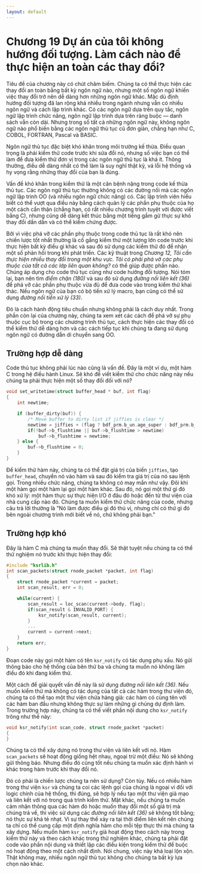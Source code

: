 ```yaml
---
layout: default
---
```


# Chương 19 Dự án của tôi không hướng đối tượng. Làm cách nào để thực hiện an toàn các thay đổi?

Tiêu đề của chương này có chút châm biếm. Chúng ta có thể thực hiện các thay đổi an toàn bằng bất kỳ ngôn ngữ nào, nhưng một số ngôn ngữ khiến việc thay đổi trở nên dễ dàng hơn những ngôn ngữ khác. Mặc dù định hướng đối tượng đã lan rộng khá nhiều trong ngành nhưng vẫn có nhiều ngôn ngữ và cách lập trình khác. Có các ngôn ngữ dựa trên quy tắc, ngôn ngữ lập trình chức năng, ngôn ngữ lập trình dựa trên ràng buộc — danh sách vẫn còn dài. Nhưng trong số tất cả những ngôn ngữ này, không ngôn ngữ nào phổ biến bằng các ngôn ngữ thủ tục cũ đơn giản, chẳng hạn như C, COBOL, FORTRAN, Pascal và BASIC.

Ngôn ngữ thủ tục đặc biệt khó khăn trong môi trường kế thừa. Điều quan trọng là phải kiểm thử code trước khi sửa đổi nó, nhưng số việc bạn có thể làm để đưa kiểm thử đơn vị trong các ngôn ngữ thủ tục là khá ít. Thông thường, điều dễ dàng nhất có thể làm là suy nghĩ thật kỹ, vá lỗi hệ thống và hy vọng rằng những thay đổi của bạn là đúng.

Vấn đề khó khăn trong kiểm thử là một căn bệnh nặng trong code kế thừa thủ tục. Các ngôn ngữ thủ tục thường không có các đường nối mà các ngôn ngữ lập trình OO (và nhiều ngôn ngữ chức năng) có. Các lập trình viên hiểu biết có thể vượt qua điều này bằng cách quản lý các phần phụ thuộc của họ một cách cẩn thận (chẳng hạn, có rất nhiều chương trình tuyệt vời được viết bằng C), nhưng cũng dễ dàng kết thúc bằng một tiếng gầm gừ thực sự khó thay đổi dần dần và có thể kiểm chứng được.

Bởi vì việc phá vỡ các phần phụ thuộc trong code thủ tục là rất khó nên chiến lược tốt nhất thường là cố gắng kiểm thử một lượng lớn code trước khi thực hiện bất kỳ điều gì khác và sau đó sử dụng các kiểm thử đó để nhận một số phản hồi trong khi phát triển. Các kỹ thuật trong _Chương 12, Tôi cần thực hiện nhiều thay đổi trong một khu vực. Tôi có phải phá vỡ các phụ thuộc của tất cả các lớp liên quan không?_ có thể giúp được phần nào. Chúng áp dụng cho code thủ tục cũng như code hướng đối tượng. Nói tóm lại, bạn nên tìm _điểm chặn (180)_ và sau đó sử dụng _đường nối liên kết (36)_ để phá vỡ các phần phụ thuộc vừa đủ để đưa code vào trong kiểm thử khai thác. Nếu ngôn ngữ của bạn có bộ tiền xử lý macro, bạn cũng có thể sử dụng _đường nối tiền xử lý (33)_.

Đó là cách hành động tiêu chuẩn nhưng không phải là cách duy nhất. Trong phần còn lại của chương này, chúng ta xem xét các cách để phá vỡ sự phụ thuộc cục bộ trong các chương trình thủ tục, cách thực hiện các thay đổi có thể kiểm thử dễ dàng hơn và các cách tiếp tục khi chúng ta đang sử dụng ngôn ngữ có đường dẫn di chuyển sang OO.

## Trường hợp dễ dàng

Code thủ tục không phải lúc nào cũng là vấn đề. Đây là một ví dụ, một hàm C trong hệ điều hành Linux. Sẽ khó để viết kiểm thử cho chức năng này nếu chúng ta phải thực hiện một số thay đổi đối với nó?

```cpp
void set_writetime(struct buffer_head * buf, int flag)
{
	int newtime;

	if (buffer_dirty(buf)) {
		/* Move buffer to dirty list if jiffies is clear */
		newtime = jiffies + (flag ? bdf_prm.b_un.age_super : bdf_prm.b_un.age_buffer);
		if(!buf->b_flushtime || buf->b_flushtime > newtime)
			buf->b_flushtime = newtime;
	} else {
		buf->b_flushtime = 0;
	}
}
```

Để kiểm thử hàm này, chúng ta có thể đặt giá trị của biến `jiffies`, tạo `buffer_head`, chuyển nó vào hàm và sau đó kiểm tra giá trị của nó sau lệnh gọi. Trong nhiều chức năng, chúng ta không có may mắn như vậy. Đôi khi một hàm gọi một hàm lại gọi một hàm khác. Sau đó, nó gọi một thứ gì đó khó xử lý: một hàm thực sự thực hiện I/O ở đâu đó hoặc đến từ thư viện của nhà cung cấp nào đó. Chúng ta muốn kiểm thử chức năng của code, nhưng câu trả lời thường là "Nó làm được điều gì đó thú vị, nhưng chỉ có thứ gì đó bên ngoài chương trình mới biết về nó, chứ không phải bạn."

## Trường hợp khó

Đây là hàm C mà chúng ta muốn thay đổi. Sẽ thật tuyệt nếu chúng ta có thể thử nghiệm nó trước khi thực hiện thay đổi:

```cpp
#include "ksrlib.h"
int scan_packets(struct rnode_packet *packet, int flag)
{
	struct rnode_packet *current = packet;
	int scan_result, err = 0;

	while(current) {
		scan_result = loc_scan(current->body, flag);
		if(scan_result & INVALID_PORT) {
			ksr_notify(scan_result, current);
		}
		...
		current = current->next;
	}
	return err;
}
```

Đoạn code này gọi một hàm có tên `ksr_notify` có tác dụng phụ xấu. Nó gửi thông báo cho hệ thống của bên thứ ba và chúng ta muốn nó không làm điều đó khi đang kiểm thử.

Một cách để giải quyết vấn đề này là sử dụng _đường nối liên kết (36)_. Nếu muốn kiểm thử mà không có tác dụng của tất cả các hàm trong thư viện đó, chúng ta có thể tạo một thư viện chứa hàng giả: các hàm có cùng tên với các hàm ban đầu nhưng không thực sự làm những gì chúng dự định làm. Trong trường hợp này, chúng ta có thể viết phần nội dung cho `ksr_notify` trông như thế này:

```cpp
void ksr_notify(int scan_code, struct rnode_packet *packet)
{
}
```

Chúng ta có thể xây dựng nó trong thư viện và liên kết với nó. Hàm `scan_packets` sẽ hoạt động giống hệt nhau, ngoại trừ một điều: Nó sẽ không gửi thông báo. Nhưng điều đó cũng tốt nếu chúng ta muốn xác định hành vi khác trong hàm trước khi thay đổi nó.

Đó có phải là chiến lược chúng ta nên sử dụng? Còn tùy. Nếu có nhiều hàm trong thư viện `ksr` và chúng ta coi các lệnh gọi của chúng là ngoại vi đối với logic chính của hệ thống, thì đúng, sẽ hợp lý nếu tạo một thư viện giả mạo và liên kết với nó trong quá trình kiểm thử. Mặt khác, nếu chúng ta muốn cảm nhận thông qua các hàm đó hoặc muốn thay đổi một số giá trị mà chúng trả về, thì việc sử dụng các _đường nối liên kết (36)_ sẽ không tốt bằng; nó thực sự khá tẻ nhạt. Vì sự thay thế xảy ra tại thời điểm liên kết nên chúng ta chỉ có thể cung cấp một định nghĩa hàm cho mỗi tệp thực thi mà chúng ta xây dựng. Nếu muốn hàm `ksr_notify` giả hoạt động theo cách này trong kiểm thử này và theo cách khác trong thử nghiệm khác, chúng ta phải đặt code vào phần nội dung và thiết lập các điều kiện trong kiểm thử để buộc nó hoạt động theo một cách nhất định. Nói chung, việc này khá loại lộn xộn. Thật không may, nhiều ngôn ngữ thủ tục không cho chúng ta bất kỳ lựa chọn nào khác.
